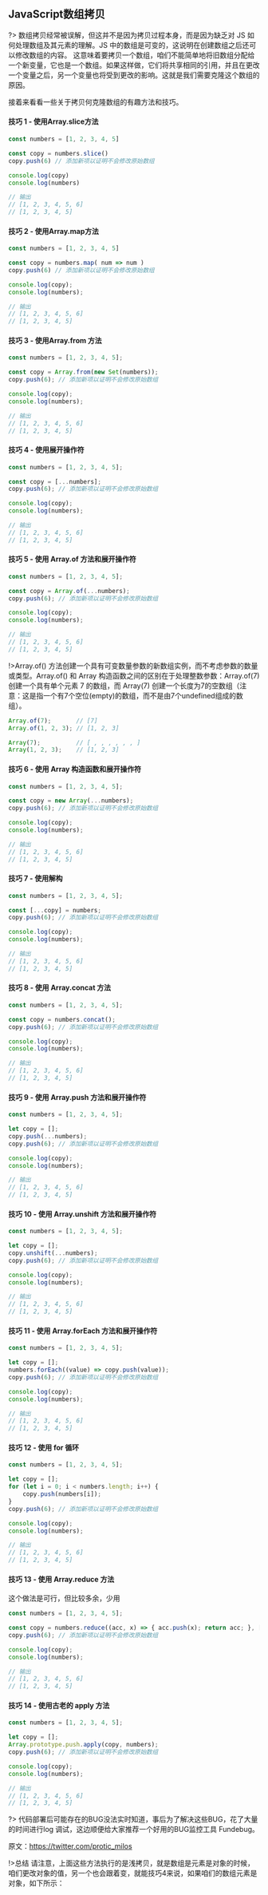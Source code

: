 ## JavaScript数组拷贝
?> 数组拷贝经常被误解，但这并不是因为拷贝过程本身，而是因为缺乏对 JS 如何处理数组及其元素的理解。JS 中的数组是可变的，这说明在创建数组之后还可以修改数组的内容。
这意味着要拷贝一个数组，咱们不能简单地将旧数组分配给一个新变量，它也是一个数组。如果这样做，它们将共享相同的引用，并且在更改一个变量之后，另一个变量也将受到更改的影响。这就是我们需要克隆这个数组的原因。

接着来看看一些关于拷贝何克隆数组的有趣方法和技巧。

#### 技巧 1 - 使用Array.slice方法
```js
const numbers = [1, 2, 3, 4, 5]

const copy = numbers.slice()
copy.push(6) // 添加新项以证明不会修改原始数组

console.log(copy)
console.log(numbers)

// 输出
// [1, 2, 3, 4, 5, 6]
// [1, 2, 3, 4, 5]
```
#### 技巧 2 - 使用Array.map方法
```js
const numbers = [1, 2, 3, 4, 5]

const copy = numbers.map( num => num )
copy.push(6) // 添加新项以证明不会修改原始数组

console.log(copy);
console.log(numbers);

// 输出
// [1, 2, 3, 4, 5, 6]
// [1, 2, 3, 4, 5]
```
#### 技巧 3 - 使用Array.from 方法
```js
const numbers = [1, 2, 3, 4, 5];

const copy = Array.from(new Set(numbers));
copy.push(6); // 添加新项以证明不会修改原始数组

console.log(copy);
console.log(numbers);

// 输出
// [1, 2, 3, 4, 5, 6]
// [1, 2, 3, 4, 5]
```
#### 技巧 4 - 使用展开操作符
```js
const numbers = [1, 2, 3, 4, 5];

const copy = [...numbers];
copy.push(6); // 添加新项以证明不会修改原始数组

console.log(copy);
console.log(numbers);

// 输出 
// [1, 2, 3, 4, 5, 6]
// [1, 2, 3, 4, 5]
```
#### 技巧 5 - 使用 Array.of 方法和展开操作符
```js
const numbers = [1, 2, 3, 4, 5];

const copy = Array.of(...numbers);
copy.push(6); // 添加新项以证明不会修改原始数组

console.log(copy);
console.log(numbers);

// 输出 
// [1, 2, 3, 4, 5, 6]
// [1, 2, 3, 4, 5]
```
!>Array.of() 方法创建一个具有可变数量参数的新数组实例，而不考虑参数的数量或类型。Array.of() 和 Array 构造函数之间的区别在于处理整数参数：Array.of(7) 创建一个具有单个元素 7 的数组，而 Array(7) 创建一个长度为7的空数组（注意：这是指一个有7个空位(empty)的数组，而不是由7个undefined组成的数组）。
```js
Array.of(7);       // [7] 
Array.of(1, 2, 3); // [1, 2, 3]

Array(7);          // [ , , , , , , ]
Array(1, 2, 3);    // [1, 2, 3]
```

#### 技巧 6 - 使用 Array 构造函数和展开操作符
```js 
const numbers = [1, 2, 3, 4, 5];

const copy = new Array(...numbers);
copy.push(6); // 添加新项以证明不会修改原始数组

console.log(copy);
console.log(numbers);

// 输出 
// [1, 2, 3, 4, 5, 6]
// [1, 2, 3, 4, 5]
```
#### 技巧 7 - 使用解构
```js
const numbers = [1, 2, 3, 4, 5];

const [...copy] = numbers;
copy.push(6); // 添加新项以证明不会修改原始数组

console.log(copy);
console.log(numbers);

// 输出
// [1, 2, 3, 4, 5, 6]
// [1, 2, 3, 4, 5]
```
#### 技巧 8 - 使用 Array.concat 方法
```js
const numbers = [1, 2, 3, 4, 5];

const copy = numbers.concat();
copy.push(6); // 添加新项以证明不会修改原始数组

console.log(copy);
console.log(numbers);

// 输出
// [1, 2, 3, 4, 5, 6]
// [1, 2, 3, 4, 5]
```
#### 技巧 9 - 使用 Array.push 方法和展开操作符
```js
const numbers = [1, 2, 3, 4, 5];

let copy = [];
copy.push(...numbers);
copy.push(6); // 添加新项以证明不会修改原始数组

console.log(copy);
console.log(numbers);

// 输出
// [1, 2, 3, 4, 5, 6]
// [1, 2, 3, 4, 5]
```
#### 技巧 10 - 使用 Array.unshift 方法和展开操作符
```js
const numbers = [1, 2, 3, 4, 5];

let copy = [];
copy.unshift(...numbers);
copy.push(6); // 添加新项以证明不会修改原始数组

console.log(copy);
console.log(numbers);

// 输出
// [1, 2, 3, 4, 5, 6]
// [1, 2, 3, 4, 5]
```
#### 技巧 11 - 使用 Array.forEach 方法和展开操作符
```js
const numbers = [1, 2, 3, 4, 5];

let copy = [];
numbers.forEach((value) => copy.push(value));
copy.push(6); // 添加新项以证明不会修改原始数组

console.log(copy);
console.log(numbers);

// 输出
// [1, 2, 3, 4, 5, 6]
// [1, 2, 3, 4, 5]
```
#### 技巧 12 - 使用 for 循环
```js
const numbers = [1, 2, 3, 4, 5];

let copy = [];
for (let i = 0; i < numbers.length; i++) {
    copy.push(numbers[i]);
}
copy.push(6); // 添加新项以证明不会修改原始数组

console.log(copy);
console.log(numbers);

// 输出
// [1, 2, 3, 4, 5, 6]
// [1, 2, 3, 4, 5]
```
#### 技巧 13 - 使用 Array.reduce 方法

这个做法是可行，但比较多余，少用
```js
const numbers = [1, 2, 3, 4, 5];

const copy = numbers.reduce((acc, x) => { acc.push(x); return acc; }, []);
copy.push(6); // 添加新项以证明不会修改原始数组

console.log(copy);
console.log(numbers);

// 输出
// [1, 2, 3, 4, 5, 6]
// [1, 2, 3, 4, 5]
```
#### 技巧 14 - 使用古老的 apply 方法
```js
const numbers = [1, 2, 3, 4, 5];

let copy = [];
Array.prototype.push.apply(copy, numbers);
copy.push(6); // 添加新项以证明不会修改原始数组

console.log(copy);
console.log(numbers);

// 输出
// [1, 2, 3, 4, 5, 6]
// [1, 2, 3, 4, 5]
```
?> 代码部署后可能存在的BUG没法实时知道，事后为了解决这些BUG，花了大量的时间进行log 调试，这边顺便给大家推荐一个好用的BUG监控工具 Fundebug。

原文：https://twitter.com/protic_milos

!>总结
请注意，上面这些方法执行的是浅拷贝，就是数组是元素是对象的时候，咱们更改对象的值，另一个也会跟着变，就能技巧4来说，如果咱们的数组元素是对象，如下所示：
